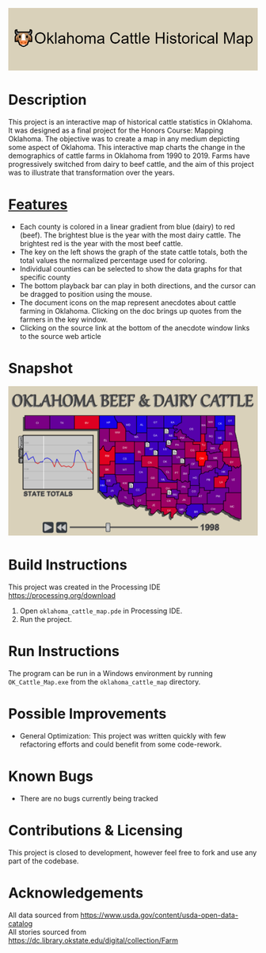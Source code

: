 ![banner](./readme_assets/project_banner.png)
# Description
This project is an interactive map of historical cattle statistics in Oklahoma. It was designed as a final project for the Honors Course: Mapping Oklahoma. The objective was to create a map in any medium depicting some aspect of Oklahoma. This interactive map charts the change in the demographics of cattle farms in Oklahoma from 1990 to 2019. Farms have progressively switched from dairy to beef cattle, and the aim of this project was to illustrate that transformation over the years.

# <ins>Features</ins>
* Each county is colored in a linear gradient from blue (dairy) to red (beef). The brightest blue is the year with the most dairy cattle. The brightest red is the year with the most beef cattle.
* The key on the left shows the graph of the state cattle totals, both the total values the normalized percentage used for coloring.
* Individual counties can be selected to show the data graphs for that specific county
* The bottom playback bar can play in both directions, and the cursor can be dragged to position using the mouse.
* The document icons on the map represent anecdotes about cattle farming in Oklahoma. Clicking on the doc brings up quotes from the farmers in the key window. 
* Clicking on the source link at the bottom of the anecdote window links to the source web article

# Snapshot
![demo](./readme_assets/snapshot1.png)

# Build Instructions
This project was created in the Processing IDE https://processing.org/download <br>
1. Open  ```oklahoma_cattle_map.pde``` in Processing IDE.
2. Run the project.

# Run Instructions
The program can be run in a Windows environment by running ```OK_Cattle_Map.exe``` from the ```oklahoma_cattle_map``` directory.

# Possible Improvements
* General Optimization: This project was written quickly with few refactoring efforts and could benefit from some code-rework.

# Known Bugs
* There are no bugs currently being tracked

# Contributions & Licensing
This project is closed to development, however feel free to fork and use any part of the codebase.

# Acknowledgements
All data sourced from https://www.usda.gov/content/usda-open-data-catalog<br>
All stories sourced from https://dc.library.okstate.edu/digital/collection/Farm